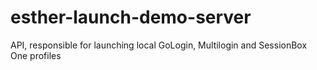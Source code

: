 # esther-launch-demo-server

API, responsible for launching local GoLogin, Multilogin and SessionBox One profiles

